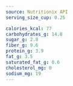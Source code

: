 ```yaml
---
source: Nutritionix API
serving_size_cup: 0.25

calories_kcal: 77
carbohydrates_g: 14.8
sugar_g: 2.8
fiber_g: 9.6
protein_g: 3.9
fat_g: 3.5
saturated_fat_g: 0.6
cholesterol_mg: 0
sodium_mg: 19
---
```


